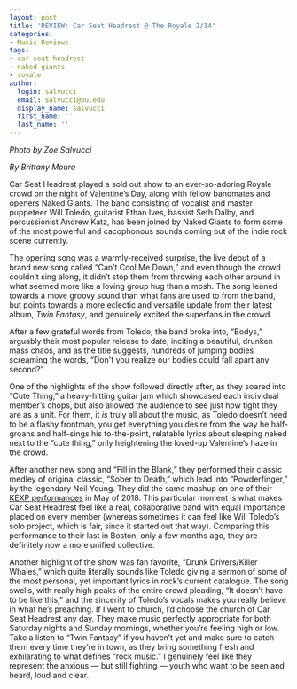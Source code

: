 ```yaml
---
layout: post
title: 'REVIEW: Car Seat Headrest @ The Royale 2/14'
categories:
- Music Reviews
tags:
- car seat headrest
- naked giants
- royale
author:
  login: salvucci
  email: salvucci@bu.edu
  display_name: salvucci
  first_name: ''
  last_name: ''
---
```

_Photo by Zoe Salvucci_

_By Brittany Moura_

Car Seat Headrest played a sold out show to an ever-so-adoring Royale crowd on the night of Valentine’s Day, along with fellow bandmates and openers Naked Giants. The band consisting of vocalist and master puppeteer Will Toledo, guitarist Ethan Ives, bassist Seth Dalby, and percussionist Andrew Katz, has been joined by Naked Giants to form some of the most powerful and cacophonous sounds coming out of the indie rock scene currently.

The opening song was a warmly-received surprise, the live debut of a brand new song called “Can’t Cool Me Down,” and even though the crowd couldn’t sing along, it didn’t stop them from throwing each other around in what seemed more like a loving group hug than a mosh. The song leaned towards a move groovy sound than what fans are used to from the band, but points towards a more eclectic and versatile update from their latest album, _Twin Fantasy_, and genuinely excited the superfans in the crowd.

After a few grateful words from Toledo, the band broke into, “Bodys,” arguably their most popular release to date, inciting a beautiful, drunken mass chaos, and as the title suggests, hundreds of jumping bodies screaming the words, “Don't you realize our bodies could fall apart any second?”

One of the highlights of the show followed directly after, as they soared into “Cute Thing,” a heavy-hitting guitar jam which showcased each individual member’s chops, but also allowed the audience to see just how tight they are as a unit. For them, it _is_ truly all about the music, as Toledo doesn’t need to be a flashy frontman, you get everything you desire from the way he half-groans and half-sings his to-the-point, relatable lyrics about sleeping naked next to the “cute thing,” only heightening the loved-up Valentine’s haze in the crowd.

After another new song and “Fill in the Blank,” they performed their classic medley of original classic, “Sober to Death,” which lead into “Powderfinger,” by the legendary Neil Young. They did the same mashup on one of their [KEXP performances](https://www.youtube.com/watch?v=chBQgv7b1Pc) in May of 2018. This particular moment is what makes Car Seat Headrest feel like a real, collaborative band with equal importance placed on every member (whereas sometimes it can feel like Will Toledo’s solo project, which is fair, since it started out that way). Comparing this performance to their last in Boston, only a few months ago, they are definitely now a more unified collective.

Another highlight of the show was fan favorite, “Drunk Drivers/Killer Whales,” which quite literally sounds like Toledo giving a sermon of some of the most personal, yet important lyrics in rock’s current catalogue. The song swells, with really high peaks of the entire crowd pleading, “It doesn’t have to be like this,” and the sincerity of Toledo’s vocals makes you really believe in what he’s preaching. If I went to church, I’d choose the church of Car Seat Headrest any day. They make music perfectly appropriate for both Saturday nights and Sunday mornings, whether you’re feeling high or low. Take a listen to “Twin Fantasy” if you haven’t yet and make sure to catch them every time they’re in town, as they bring something fresh and exhilarating to what defines “rock music.” I genuinely feel like they represent the anxious — but still fighting — youth who want to be seen and heard, loud and clear.